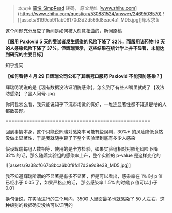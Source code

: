 > 本文由 [简悦 SimpRead](http://ksria.com/simpread/) 转码， 原文地址 [www.zhihu.com](https://www.zhihu.com/question/530881524/answer/2469503570) ![[assets/8199cb9f1ab06170d3d2d566d8eac4a1_MD5.jpg]]缘木求鱼​

这个问题充分反应了新闻是如何被人刻意扭曲的，新闻原稿

**【服用 Paxlovid 5 天的受试者发生感染的风险下降了 32%，而服用该药物 10 天的人感染风险下降了 37%。但辉瑞表示，这些结果在统计学上并不显著，未能达到研究的主要目标】**

知乎提问

**【如何看待 4 月 29 日辉瑞公司公布了其新冠口服药 Paxlovid 不能预防感染？】**

辉瑞明明说的是【现有数据没法证明防感染】，怎么到了有些人嘴里就成了【没法防感染】？黑人问号. jpg

你问我怎么看，我只能说知乎下沉市场做的真好，一堆连显著性都不知道是啥的人都敢答题。

=================================================

回到事情本身，这个只能说辉瑞对感染率可能有些误判，30%+ 的风险降低竟然没做出显著性，于是我就随手算了下整个实验里到底有多少人感染

假设辉瑞每组人数相等，使用的是卡方检验，如果实验组相对对照组风险下降 32% 的话，那么随着实验组的感染率上升，整个实验的 p-value 是这样变化的

![[assets/9a38cf667b8bca6b0f8fd17d3e9d8e38_MD5.jpg]]

我不知道辉瑞所谓的不显著是有多不显著，但是可以看出，感染率在 1% 时 p 值已经小于 0.05 了，如果严格点的话， 那么感染率 1.5% 的时候 p 值可以小于 0.01

换句话说，在实验进行的三个月内，3500 人里面最多也就感染了 50 人左右，这种级别的数据确实没啥可以证明的
